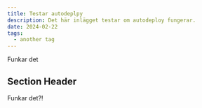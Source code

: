 ```yaml
---
title: Testar autodeplpy
description: Det här inlägget testar om autodeploy fungerar.
date: 2024-02-22
tags:
  - another tag
---
```

Funkar det

## Section Header

Funkar det?!
